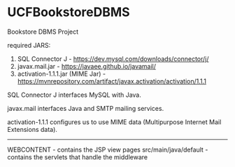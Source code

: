 # UCFBookstoreDBMS
Bookstore DBMS Project

required JARS: 
1. SQL Connector J - https://dev.mysql.com/downloads/connector/j/
2. javax.mail.jar - https://javaee.github.io/javamail/ 
3. activation-1.1.1.jar (MIME Jar) - https://mvnrepository.com/artifact/javax.activation/activation/1.1.1 

SQL Connector J interfaces MySQL with Java.

javax.mail interfaces Java and SMTP mailing services.

activation-1.1.1 configures us to use MIME data (Multipurpose Internet Mail Extensions data).

----------------------------------------------------------------------

WEBCONTENT - contains the JSP view pages 
src/main/java/default - contains the servlets that handle the middleware

